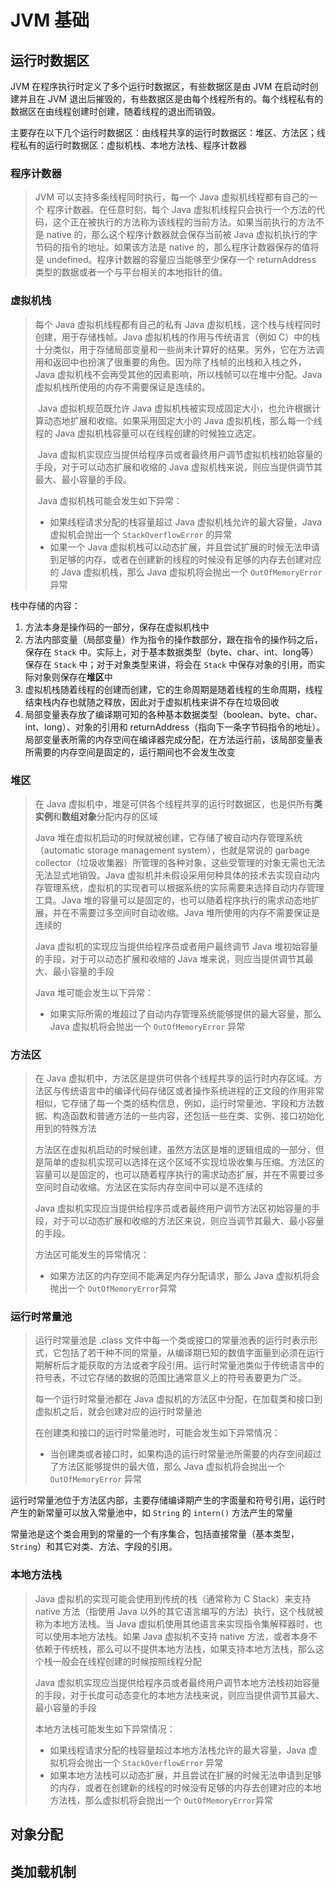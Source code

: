 # JVM 基础

## 运行时数据区

JVM 在程序执行时定义了多个运行时数据区，有些数据区是由 JVM 在启动时创建并且在 JVM 退出后摧毁的，有些数据区是由每个线程所有的。每个线程私有的数据区在由线程创建时创建，随着线程的退出而销毁。

主要存在以下几个运行时数据区：由线程共享的运行时数据区：堆区、方法区；线程私有的运行时数据区：虚拟机栈、本地方法栈、程序计数器



### 程序计数器

> JVM 可以支持多条线程同时执行，每一个 Java 虚拟机线程都有自己的一个 程序计数器。在任意时刻，每个 Java 虚拟机线程只会执行一个方法的代码，这个正在被执行的方法称为该线程的当前方法。如果当前执行的方法不是 native 的，那么这个程序计数器就会保存当前被 Java 虚拟机执行的字节码的指令的地址。如果该方法是 native 的，那么程序计数器保存的值将是 undefined。程序计数器的容量应当能够至少保存一个 returnAddress 类型的数据或者一个与平台相关的本地指针的值。



### 虚拟机栈

> 每个 Java 虚拟机线程都有自己的私有 Java 虚拟机栈，这个栈与线程同时创建，用于存储栈帧。Java 虚拟机栈的作用与传统语言（例如 C）中的栈十分类似，用于存储局部变量和一些尚未计算好的结果。另外，它在方法调用和返回中也扮演了很重要的角色。因为除了栈帧的出栈和入栈之外，Java 虚拟机栈不会再受其他的因素影响，所以栈帧可以在堆中分配。Java 虚拟机栈所使用的内存不需要保证是连续的。
>
> ​	Java 虚拟机规范既允许 Java 虚拟机栈被实现成固定大小，也允许根据计算动态地扩展和收缩。如果采用固定大小的 Java 虚拟机栈，那么每一个线程的 Java 虚拟机栈容量可以在线程创建的时候独立选定。
>
> ​	Java 虚拟机实现应当提供给程序员或者最终用户调节虚拟机栈初始容量的手段，对于可以动态扩展和收缩的 Java 虚拟机栈来说，则应当提供调节其最大、最小容量的手段。
>
> ​	Java 虚拟机栈可能会发生如下异常：
>
> - 如果线程请求分配的栈容量超过 Java 虚拟机栈允许的最大容量，Java 虚拟机会抛出一个 `StackOverflowError` 的异常
> - 如果一个 Java 虚拟机栈可以动态扩展，并且尝试扩展的时候无法申请到足够的内存，或者在创建新的线程的时候没有足够的内存去创建对应的 Java 虚拟机栈，那么 Java 虚拟机将会抛出一个 `OutOfMemoryError` 异常

栈中存储的内容：

1. 方法本身是操作码的一部分，保存在虚拟机栈中
2. 方法内部变量（局部变量）作为指令的操作数部分，跟在指令的操作码之后，保存在 `Stack` 中。实际上，对于基本数据类型（byte、char、int、long等）保存在 `Stack` 中；对于对象类型来讲，将会在 `Stack` 中保存对象的引用，而实际对象则保存在**堆区**中
3. 虚拟机栈随着线程的创建而创建，它的生命周期是随着线程的生命周期，线程结束栈内存也就随之释放，因此对于虚拟机栈来讲不存在垃圾回收
4. 局部变量表存放了编译期可知的各种基本数据类型（boolean、byte、char、int、long）、对象的引用和 returnAddress（指向下一条字节码指令的地址）。局部变量表所需的内存空间在编译器完成分配，在方法运行前，该局部变量表所需要的内存空间是固定的，运行期间也不会发生改变



### 堆区

> 在 Java 虚拟机中，堆是可供各个线程共享的运行时数据区，也是供所有**类实例**和**数组对象**分配内存的区域
>
> Java 堆在虚拟机启动的时候就被创建，它存储了被自动内存管理系统（automatic storage management system），也就是常说的 garbage collector（垃圾收集器）所管理的各种对象，这些受管理的对象无需也无法无法显式地销毁。Java 虚拟机并未假设采用何种具体的技术去实现自动内存管理系统，虚拟机的实现者可以根据系统的实际需要来选择自动内存管理工具。Java 堆的容量可以是固定的，也可以随着程序执行的需求动态地扩展，并在不需要过多空间时自动收缩。Java 堆所使用的内存不需要保证是连续的
>
> Java 虚拟机的实现应当提供给程序员或者用户最终调节 Java 堆初始容量的手段，对于可以动态扩展和收缩的 Java 堆来说，则应当提供调节其最大、最小容量的手段
>
> Java 堆可能会发生以下异常：
>
> - 如果实际所需的堆超过了自动内存管理系统能够提供的最大容量，那么 Java 虚拟机将会抛出一个 `OutOfMemoryError` 异常



### 方法区

> 在 Java 虚拟机中，方法区是提供可供各个线程共享的运行时内存区域。方法区与传统语言中的编译代码存储区或者操作系统进程的正文段的作用非常相似，它存储了每一个类的结构信息，例如，运行时常量池、字段和方法数据、构造函数和普通方法的一些内容，还包括一些在类、实例、接口初始化用到的特殊方法
>
> 方法区在虚拟机启动的时候创建，虽然方法区是堆的逻辑组成的一部分，但是简单的虚拟机实现可以选择在这个区域不实现垃圾收集与压缩。方法区的容量可以是固定的，也可以随着程序执行的需求动态扩展，并在不需要过多空间时自动收缩。方法区在实际内存空间中可以是不连续的
>
> Java 虚拟机实现应当提供给程序员或者最终用户调节方法区初始容量的手段，对于可以动态扩展和收缩的方法区来说，则应当调节其最大、最小容量的手段。
>
> 方法区可能发生的异常情况：
>
> - 如果方法区的内存空间不能满足内存分配请求，那么 Java 虚拟机将会抛出一个 `OutOfMemoryError`异常



### 运行时常量池

> 运行时常量池是 .class 文件中每一个类或接口的常量池表的运行时表示形式，它包括了若干种不同的常量，从编译期已知的数值字面量到必须在运行期解析后才能获取的方法或者字段引用。运行时常量池类似于传统语言中的符号表，不过它存储的数据的范围比通常意义上的符号表要更为广泛。
>
> 每一个运行时常量池都在 Java 虚拟机的方法区中分配，在加载类和接口到虚拟机之后，就会创建对应的运行时常量池
>
> 在创建类和接口的运行时常量池时，可能会发生如下异常情况：
>
> - 当创建类或者接口时，如果构造的运行时常量池所需要的内存空间超过了方法区能够提供的最大值，那么 Java 虚拟机将会抛出一个 `OutOfMemoryError` 异常

运行时常量池位于方法区内部，主要存储编译期产生的字面量和符号引用，运行时产生的新常量可以放入常量池中，如 `String` 的 `intern()` 方法产生的常量

常量池是这个类会用到的常量的一个有序集合，包括直接常量（基本类型，`String`）和其它对类、方法、字段的引用。



### 本地方法栈

> Java 虚拟机的实现可能会使用到传统的栈（通常称为 C Stack）来支持 native 方法（指使用 Java 以外的其它语言编写的方法）执行，这个栈就被称为本地方法栈。当 Java 虚拟机使用其他语言来实现指令集解释器时，也可以使用本地方法栈。如果 Java 虚拟机不支持 native 方法，或者本身不依赖于传统栈，那么可以不提供本地方法栈，如果支持本地方法栈，那么这个栈一般会在线程创建的时候按照线程分配
>
> Java 虚拟机实现应当提供给程序员或者最终用户调节本地方法栈初始容量的手段，对于长度可动态变化的本地方法栈来说，则应当提供调节其最大、最小容量的手段
>
> 本地方法栈可能发生如下异常情况：
>
> - 如果线程请求分配的栈容量超过本地方法栈允许的最大容量，Java 虚拟机将会抛出一个 `StackOverflowError` 异常
> - 如果本地方法栈可以动态扩展，并且尝试在扩展的时候无法申请到足够的内存，或者在创建新的线程的时候没有足够的内存去创建对应的本地方法栈，那么虚拟机将会抛出一个 `OutOfMemoryError`异常



## 对象分配

## 类加载机制